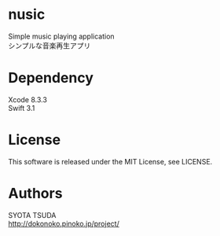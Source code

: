 # nusic
Simple music playing application  
シンプルな音楽再生アプリ

# Dependency
Xcode 8.3.3  
Swift 3.1

# License
This software is released under the MIT License, see LICENSE.

# Authors
SYOTA TSUDA  
http://dokonoko.pinoko.jp/project/
